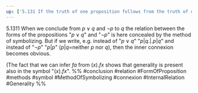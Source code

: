 ```yaml
---
up: ['5.131 If the truth of one proposition follows from the truth of others']
---
```

5.1311 When we conclude from $p \lor q$ and $¬p$ to $q$ the relation between the forms of the propositions "$p \lor q$" and "$¬ p$" is here concealed by the method of symbolizing. But if we write, e.g. instead of "$p \lor q$" "$p|q.|.p|q$" and instead of "$¬p$" "$p|p$" ($p|q$=neither $p$ nor $q$), then the inner connexion becomes obvious.

(The fact that we can infer $fa$ from $(x).fx$ shows that generality is present also in the symbol "$(x).fx$".
%%
#conclusion #relation #FormOfProposition #methods #symbol #MethodOfSymbolizing #connexion #InternalRelation #Generality %%